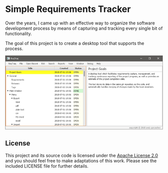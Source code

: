 # Simple Requirements Tracker

Over the years, I came up with an effective way to organize the software development process
by means of capturing and tracking every single bit of functionality.

The goal of this project is to create a desktop tool that supports the process.

![screenshot](https://github.com/andy-goryachev/ReqTraq/raw/master/screenshots/app.png)

## License

This project and its source code is licensed under the [Apache License 2.0](http://www.apache.org/licenses/LICENSE-2.0) and you should feel free to make adaptations of this work. Please see the included LICENSE file for further details.
